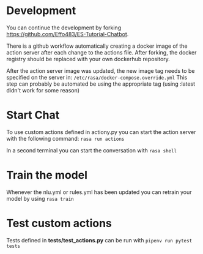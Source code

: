 # Development

You can continue the development by forking https://github.com/Effo483/ES-Tutorial-Chatbot.

There is a github workflow automatically creating a docker image of the action server after each change to the actions file.
After forking, the docker registry should be replaced with your own dockerhub repository.

After the action server image was updated, the new image tag needs to be specified on the server in:
```/etc/rasa/docker-compose.override.yml```
This step can probably be automated be using the appropriate tag (using :latest didn't work for some reason)

# Start Chat

To use custom actions defined in actiony.py you can start the action server with the following command: ```rasa run actions```

In a second terminal you can start the conversation with ```rasa shell```

# Train the model

Whenever the nlu.yml or rules.yml has been updated you can retrain your model by using ```rasa train```

# Test custom actions

Tests defined in **tests/test_actions.py** can be run with ```pipenv run pytest tests```


